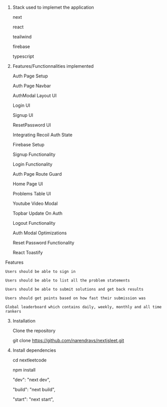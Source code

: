 1. Stack used to implemet the application

   next

   react

   teailwind

   firebase

   typescript

2. Features/Functionnalities implemented

   Auth Page Setup

   Auth Page Navbar

   AuthModal Layout UI

   Login UI

   Signup UI

   ResetPassword UI

   Integrating Recoil Auth State

   Firebase Setup

   Signup Functionality

   Login Functionality

   Auth Page Route Guard

   Home Page UI

   Problems Table UI

   Youtube Video Modal

   Topbar Update On Auth

   Logout Functionality

   Auth Modal Optimizations

   Reset Password Functionality

   React Toastify

Features

    Users should be able to sign in

    Users should be able to list all the problem statements

    Users should be able to submit solutions and get back results

    Users should get points based on how fast their submission was

    Global leaderboard which contains daily, weekly, monthly and all time rankers

3. Installation

   Clone the repository

   git clone https://github.com/narendravs/nextjsleet.git

4. Install dependencies

   cd nextleetcode

   npm install

   "dev": "next dev",

   "build": "next build",

   "start": "next start",
